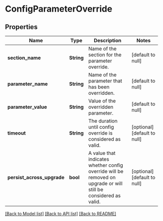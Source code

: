 # ConfigParameterOverride

## Properties
Name | Type | Description | Notes
------------ | ------------- | ------------- | -------------
**section_name** | **String** | Name of the section for the parameter override. | [default to null]
**parameter_name** | **String** | Name of the parameter that has been overridden. | [default to null]
**parameter_value** | **String** | Value of the overridden parameter. | [default to null]
**timeout** | **String** | The duration until config override is considered as valid. | [optional] [default to null]
**persist_across_upgrade** | **bool** | A value that indicates whether config override will be removed on upgrade or will still be considered as valid. | [optional] [default to null]

[[Back to Model list]](../README.md#documentation-for-models) [[Back to API list]](../README.md#documentation-for-api-endpoints) [[Back to README]](../README.md)


